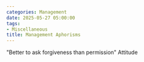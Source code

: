 ```yaml
---
categories: Management
date: 2025-05-27 05:00:00
tags:
- Miscellaneous
title: Management Aphorisms
---
```


"Better to ask forgiveness than permission" Attitude